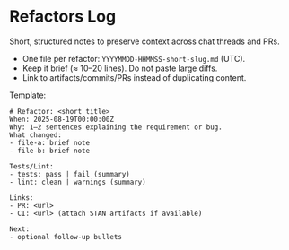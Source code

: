 # Refactors Log

Short, structured notes to preserve context across chat threads and PRs.

- One file per refactor: `YYYYMMDD-HHMMSS-short-slug.md` (UTC).
- Keep it brief (≈ 10–20 lines). Do not paste large diffs.
- Link to artifacts/commits/PRs instead of duplicating content.

Template:

```
# Refactor: <short title>
When: 2025-08-19T00:00:00Z
Why: 1–2 sentences explaining the requirement or bug.
What changed:
- file-a: brief note
- file-b: brief note

Tests/Lint:
- tests: pass | fail (summary)
- lint: clean | warnings (summary)

Links:
- PR: <url>
- CI: <url> (attach STAN artifacts if available)

Next:
- optional follow-up bullets
```
